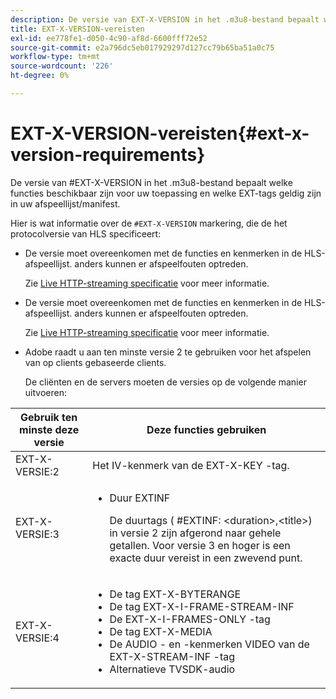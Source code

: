 ```yaml
---
description: De versie van EXT-X-VERSION in het .m3u8-bestand bepaalt welke functies beschikbaar zijn voor uw toepassing en welke EXT-tags geldig zijn in uw afspeellijst/manifest.
title: EXT-X-VERSION-vereisten
exl-id: ee778fe1-d050-4c90-af8d-6600fff72e52
source-git-commit: e2a796dc5eb017929297d127cc79b65ba51a0c75
workflow-type: tm+mt
source-wordcount: '226'
ht-degree: 0%

---
```


# EXT-X-VERSION-vereisten{#ext-x-version-requirements}

De versie van #EXT-X-VERSION in het .m3u8-bestand bepaalt welke functies beschikbaar zijn voor uw toepassing en welke EXT-tags geldig zijn in uw afspeellijst/manifest.

<!--<a id="section_8850183988124049A001758F117AD3A6"></a>-->

Hier is wat informatie over de `#EXT-X-VERSION` markering, die de het protocolversie van HLS specificeert:

* De versie moet overeenkomen met de functies en kenmerken in de HLS-afspeellijst. anders kunnen er afspeelfouten optreden.

   Zie [Live HTTP-streaming specificatie](https://datatracker.ietf.org/doc/draft-pantos-http-live-streaming/?include_text=1) voor meer informatie.
* De versie moet overeenkomen met de functies en kenmerken in de HLS-afspeellijst. anders kunnen er afspeelfouten optreden.

   Zie [Live HTTP-streaming specificatie](https://datatracker.ietf.org/doc/draft-pantos-http-live-streaming/?include_text=1) voor meer informatie.
* Adobe raadt u aan ten minste versie 2 te gebruiken voor het afspelen van op clients gebaseerde clients.

   De cliënten en de servers moeten de versies op de volgende manier uitvoeren:

<table frame="all" colsep="1" rowsep="1" id="table_62EB98EDD9DE49EC84CB1C7D59BC40E6"> 
 <thead> 
  <tr rowsep="1"> 
   <th colname="1" class="entry"> Gebruik ten minste deze versie </th> 
   <th colname="2" class="entry"> Deze functies gebruiken </th> 
  </tr> 
 </thead>
 <tbody> 
  <tr rowsep="1"> 
   <td colname="1"> <span class="codeph"> EXT-X-VERSIE:2  </span> </td> 
   <td colname="2"> Het IV-kenmerk van de <span class="codeph"> EXT-X-KEY </span>-tag. </td> 
  </tr> 
  <tr rowsep="1"> 
   <td colname="1"> <span class="codeph"> EXT-X-VERSIE:3  </span> </td> 
   <td colname="2"> 
    <ul id="ul_C9500D3F934848639C204BF248F139FF"> 
     <li id="li_535A7E3FABCB46FE872A7EA5DE2A1784">Duur <span class="codeph"> EXTINF </span> <p>De duurtags ( <span class="codeph"> #EXTINF: </span>&lt;duration&gt;,&lt;title&gt;) in versie 2 zijn afgerond naar gehele getallen. Voor versie 3 en hoger is een exacte duur vereist in een zwevend punt. </p> </li> 
    </ul> </td> 
  </tr> 
  <tr rowsep="0"> 
   <td colname="1"> <p> <span class="codeph"> EXT-X-VERSIE:4  </span> </p> </td> 
   <td colname="2"> <p> 
     <ul id="ul_83D61E909D0C413FBDAB7A4A0BE1F03C"> 
      <li id="li_5071F2BE2DB74BBFB1F23B3B30C5CFD6">De tag <span class="codeph"> EXT-X-BYTERANGE </span> </li> 
      <li id="li_A093F448567D475AB44656D4600BCBD6">De tag <span class="codeph"> EXT-X-I-FRAME-STREAM-INF </span> </li> 
      <li id="li_1084AE3B10FD4EB387D25EEDDFBBC8CD">De <span class="codeph"> EXT-X-I-FRAMES-ONLY </span>-tag </li> 
      <li id="li_4FEFA36E300C403DBB77BB4DA46DB4EB">De tag <span class="codeph"> EXT-X-MEDIA </span> </li> 
      <li id="li_E53D81AED45C47AEA346FA3A1B191E5C">De <span class="codeph"> AUDIO </span>- en <span class="codeph">-kenmerken VIDEO </span> van de <span class="codeph"> EXT-X-STREAM-INF </span>-tag </li> 
      <li id="li_2E99A4971B8046F3845CF3D4D363CCCF">Alternatieve TVSDK-audio </li> 
     </ul> </p> </td> 
  </tr> 
 </tbody> 
</table>
